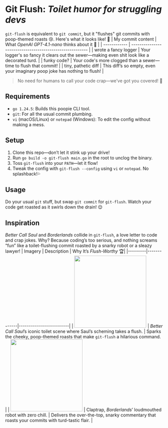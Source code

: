# Git Flush: *Toilet humor for struggling devs*
`git-flush` is equivalent to `git commit`, but it "flushes" git commits with poop-themed roasts 😢. Here's what it looks like! 💨
| My commit content  | What *OpenAI GPT-4.1-nano* thinks about it 💩                  | 
| ------------ | -------------------------------------------------------- | 
| wrote a fancy logger | Your logger's so fancy it clears out the sewer—making even shit look like a decorated turd.         | 
| funky code? | Your code's more clogged than a sewer—time to flush that commit! | 
| tiny, pathetic diff  | This diff’s so empty, even your imaginary poop joke has nothing to flush!     |

> No need for humans to call your code crap—we’ve got you covered! 😤

## Requirements
- `go 1.24.5`: Builds this poopie CLI tool.
- `git`: For all the usual commit plumbing.
- `vi` (macOS/Linux) or `notepad` (Windows): To edit the config without making a mess.

## Setup
1. Clone this repo—don’t let it stink up your drive!
2. Run `go build -o git-flush main.go` in the root to unclog the binary.
3. Toss `git-flush` into your `PATH`—let it flow!
4. Tweak the config with `git-flush --config` using `vi` or `notepad`. No splashback!💦

## Usage
Do your usual `git` stuff, but swap `git commit` for `git-flush`. Watch your code get roasted as it swirls down the drain! 😌

## Inspiration
*Better Call Saul* and *Borderlands* collide in `git-flush`, a love letter to code and crap jokes. Why? Because coding’s too serious, and nothing screams “fun” like a toilet-flushing commit roasted by a snarky robot or a sleazy lawyer!
| Imagery | Description | Why It’s *Flush-Worthy* 🏆|
|---------|-------------|-------------------------|
| <img src="https://github.com/user-attachments/assets/91263629-7b55-4ff5-9a21-14259c72cda2" width="230"/> | *Better Call Saul*’s iconic toilet scene where Saul’s scheming takes a flush. | Sparks the cheeky, poop-themed roasts that make `git-flush` a hilarious command. |
| <img src="https://github.com/user-attachments/assets/2c722453-b4ec-43cd-92eb-c23fb3675b4b" width="230"/> | Claptrap, *Borderlands*’ loudmouthed robot with zero chill. | Delivers the over-the-top, snarky commentary that roasts your commits with turd-tastic flair. |
